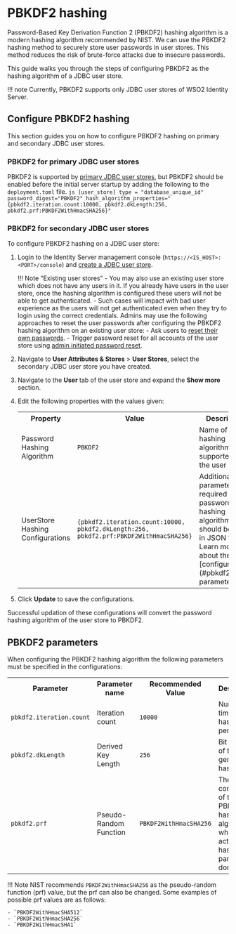 # PBKDF2 hashing

Password-Based Key Derivation Function 2 (PBKDF2) hashing algorithm is a modern hashing algorithm recommended by NIST. We can use the PBKDF2 hashing method to securely store user passwords in user stores. This method reduces the risk of brute-force attacks due to insecure passwords.

This guide walks you through the steps of configuring PBKDF2 as the hashing algorithm of a JDBC user store.

!!! note
    Currently, PBKDF2 supports only JDBC user stores of WSO2 Identity Server.

## Configure PBKDF2 hashing

This section guides you on how to configure PBKDF2 hashing on primary and secondary JDBC user stores.

### PBKDF2 for primary JDBC user stores

PBKDF2 is supported by [primary JDBC user stores]({{base_path}}/guides/users/user-stores/primary-user-store/configure-a-jdbc-user-store), but PBKDF2 should be enabled before the initial server startup by adding the following to the `deployment.toml` file.
    ``` js
    [user_store]
    type = "database_unique_id"
    password_digest="PBKDF2"
    hash_algorithm_properties="{pbkdf2.iteration.count:10000, pbkdf2.dkLength:256, pbkdf2.prf:PBKDF2WithHmacSHA256}"
    ```

### PBKDF2 for secondary JDBC user stores

To configure PBKDF2 hashing on a JDBC user store:

1. Login to the Identity Server management console (`https://<IS_HOST>:<PORT>/console`) and [create a JDBC user store]({{base_path}}/guides/users/user-stores/configure-secondary-user-stores).

    !!! Note "Existing user stores"
        - You may also use an existing user store which does not have any users in it. If you already have users in the user store, once the hashing algorithm is configured these users will not be able to get authenticated.
        - Such cases will impact with bad user experience as the users will not get authenticated even when they try to login using the correct credentials. Admins may use the following approaches to reset the user passwords after configuring the PBKDF2 hashing algorithm on an existing user store:
            - Ask users to [reset their own passwords]({{base_path}}/guides/user-self-service/customer-self-service-portal).
            - Trigger password reset for all accounts of the user store using [admin initiated password reset]({{base_path}}/guides/users/manage-users#reset-the-users-password).

2. Navigate to  **User Attributes & Stores** > **User Stores**, select the secondary JDBC user store you have created.
3. Navigate to the **User** tab of the user store and expand the **Show more** section.
4. Edit the following properties with the values given:
    <table>
        <tr>
            <th>Property</th>
            <th>Value</th>
            <th>Description</th>
        </tr>
        <tr>
            <td>Password Hashing Algorithm</td>
            <td><code>PBKDF2</code></td>
            <td>Name of the hashing algorithm supported by the user store.</td>
        </tr>
        <tr>
            <td>UserStore Hashing Configurations</td>
            <td><code>{pbkdf2.iteration.count:10000, pbkdf2.dkLength:256, pbkdf2.prf:PBKDF2WithHmacSHA256} </code></td>
            <td>Additional parameters required for password hashing algorithm. This should be given in JSON format. Learn more about these [configurations](#pbkdf2-parameters).</td>
        </tr>
    </table>

5. Click **Update** to save the configurations.

Successful updation of these configurations will convert the password hashing algorithm of the user store to PBKDF2.

## PBKDF2 parameters

When configuring the PBKDF2 hashing algorithm the following parameters must be specified in the configurations:

<table>
    <tr>
        <th>Parameter</th>
        <th>Parameter name</th>
        <th>Recommended Value</th>
        <th>Description</th>
    </tr>
    <tr>
        <td><code>pbkdf2.iteration.count</code></td>
        <td>Iteration count</td>
        <td><code>10000</code></td>
        <td>Number of times hashing is performed.</td>
    </tr>
        <tr>
        <td><code>pbkdf2.dkLength</code></td>
        <td>Derived Key Length</td>
        <td><code>256</code></td>
        <td>Bit length of the generated hash value.</td>
    </tr>
        <tr>
        <td><code>pbkdf2.prf</code></td>
        <td>Pseudo-Random Function </td>
        <td><code>PBKDF2WithHmacSHA256</code></td>
        <td>The key component of the PBKDF2 hashing algorithm in which the actual hashing part is done.</td>
</table>

!!! Note
    NIST recommends `PBKDF2WithHmacSHA256` as the pseudo-random function (prf) value, but the prf can also be changed. Some examples of possible prf values are as follows:

    - `PBKDF2WithHmacSHA512`
    - `PBKDF2WithHmacSHA256`
    - `PBKDF2WithHmacSHA1`
